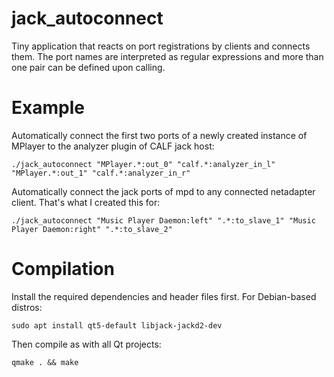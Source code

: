 jack_autoconnect
================

Tiny application that reacts on port registrations by clients and connects them. 
The port names are interpreted as regular expressions and more than one pair can be defined upon calling.

Example
================
Automatically connect the first two ports of a newly created instance of MPlayer to the analyzer plugin of CALF jack host:
```
./jack_autoconnect "MPlayer.*:out_0" "calf.*:analyzer_in_l" "MPlayer.*:out_1" "calf.*:analyzer_in_r"
```

Automatically connect the jack ports of mpd to any connected netadapter client. That's what I created this for:
```
./jack_autoconnect "Music Player Daemon:left" ".*:to_slave_1" "Music Player Daemon:right" ".*:to_slave_2"
```

Compilation
================
Install the required dependencies and header files first. For Debian-based distros:
```
sudo apt install qt5-default libjack-jackd2-dev
```

Then compile as with all Qt projects:
```
qmake . && make
```
